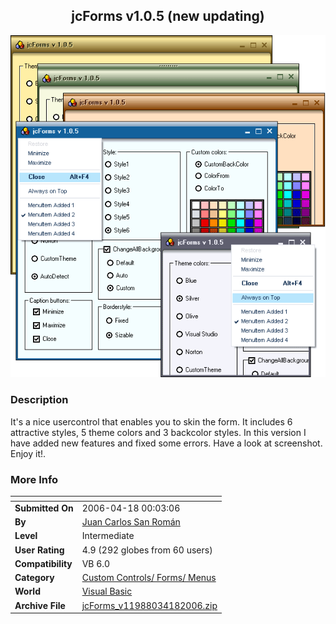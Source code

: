 ﻿<div align="center">

## jcForms v1\.0\.5 \(new updating\)

<img src="PIC2006418750336912.gif">
</div>

### Description

It's a nice usercontrol that enables you to skin the form. It includes 6 attractive styles, 5 theme colors and 3 backcolor styles. In this version I have added new features and fixed some errors. Have a look at screenshot. Enjoy it!.
 
### More Info
 


<span>             |<span>
---                |---
**Submitted On**   |2006-04-18 00:03:06
**By**             |[Juan Carlos San Román](https://github.com/Planet-Source-Code/PSCIndex/blob/master/ByAuthor/juan-carlos-san-rom-n.md)
**Level**          |Intermediate
**User Rating**    |4.9 (292 globes from 60 users)
**Compatibility**  |VB 6\.0
**Category**       |[Custom Controls/ Forms/  Menus](https://github.com/Planet-Source-Code/PSCIndex/blob/master/ByCategory/custom-controls-forms-menus__1-4.md)
**World**          |[Visual Basic](https://github.com/Planet-Source-Code/PSCIndex/blob/master/ByWorld/visual-basic.md)
**Archive File**   |[jcForms\_v11988034182006\.zip](https://github.com/Planet-Source-Code/juan-carlos-san-rom-n-jcforms-v1-0-5-new-updating__1-64657/archive/master.zip)








